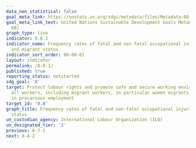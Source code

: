 ```yaml
---
data_non_statistical: false
goal_meta_link: https://unstats.un.org/sdgs/metadata/files/Metadata-08-08-01.pdf
goal_meta_link_text: United Nations Sustainable Development Goals Metadata (PDF 381
  KB)
graph_type: line
indicator: 8.8.1
indicator_name: Frequency rates of fatal and non-fatal occupational injuries, by sex
  and migrant status
indicator_sort_order: 08-08-01
layout: indicator
permalink: /8-8-1/
published: true
reporting_status: notstarted
sdg_goal: '8'
target: Protect labour rights and promote safe and secure working environments for
  all workers, including migrant workers, in particular women migrants, and those
  in precarious employment
target_id: '8.8'
graph_title: Frequency rates of fatal and non-fatal occupational injuries, by sex and migrant
  status
un_custodian_agency: International Labour Organization (ILO)
un_designated_tier: '2'
previous: 8-7-1
next: 8-8-2
---
```

